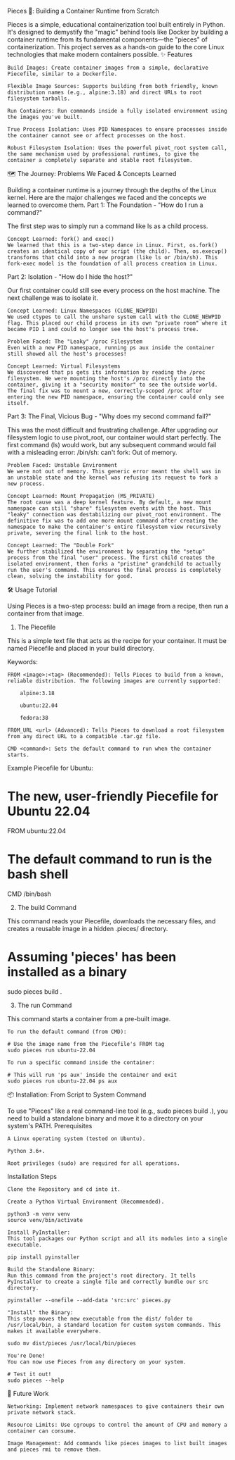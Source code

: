 Pieces 🧩: Building a Container Runtime from Scratch

Pieces is a simple, educational containerization tool built entirely in Python. It's designed to demystify the "magic" behind tools like Docker by building a container runtime from its fundamental components—the "pieces" of containerization. This project serves as a hands-on guide to the core Linux technologies that make modern containers possible.
✨ Features

    Build Images: Create container images from a simple, declarative Piecefile, similar to a Dockerfile.

    Flexible Image Sources: Supports building from both friendly, known distribution names (e.g., alpine:3.18) and direct URLs to root filesystem tarballs.

    Run Containers: Run commands inside a fully isolated environment using the images you've built.

    True Process Isolation: Uses PID Namespaces to ensure processes inside the container cannot see or affect processes on the host.

    Robust Filesystem Isolation: Uses the powerful pivot_root system call, the same mechanism used by professional runtimes, to give the container a completely separate and stable root filesystem.

🗺️ The Journey: Problems We Faced & Concepts Learned

Building a container runtime is a journey through the depths of the Linux kernel. Here are the major challenges we faced and the concepts we learned to overcome them.
Part 1: The Foundation - "How do I run a command?"

The first step was to simply run a command like ls as a child process.

    Concept Learned: fork() and exec()
    We learned that this is a two-step dance in Linux. First, os.fork() creates an identical copy of our script (the child). Then, os.execvp() transforms that child into a new program (like ls or /bin/sh). This fork-exec model is the foundation of all process creation in Linux.

Part 2: Isolation - "How do I hide the host?"

Our first container could still see every process on the host machine. The next challenge was to isolate it.

    Concept Learned: Linux Namespaces (CLONE_NEWPID)
    We used ctypes to call the unshare system call with the CLONE_NEWPID flag. This placed our child process in its own "private room" where it became PID 1 and could no longer see the host's process tree.

    Problem Faced: The "Leaky" /proc Filesystem
    Even with a new PID namespace, running ps aux inside the container still showed all the host's processes!

    Concept Learned: Virtual Filesystems
    We discovered that ps gets its information by reading the /proc filesystem. We were mounting the host's /proc directly into the container, giving it a "security monitor" to see the outside world. The final fix was to mount a new, correctly-scoped /proc after entering the new PID namespace, ensuring the container could only see itself.

Part 3: The Final, Vicious Bug - "Why does my second command fail?"

This was the most difficult and frustrating challenge. After upgrading our filesystem logic to use pivot_root, our container would start perfectly. The first command (ls) would work, but any subsequent command would fail with a misleading error: /bin/sh: can't fork: Out of memory.

    Problem Faced: Unstable Environment
    We were not out of memory. This generic error meant the shell was in an unstable state and the kernel was refusing its request to fork a new process.

    Concept Learned: Mount Propagation (MS_PRIVATE)
    The root cause was a deep kernel feature. By default, a new mount namespace can still "share" filesystem events with the host. This "leaky" connection was destabilizing our pivot_root environment. The definitive fix was to add one more mount command after creating the namespace to make the container's entire filesystem view recursively private, severing the final link to the host.

    Concept Learned: The "Double Fork"
    We further stabilized the environment by separating the "setup" process from the final "user" process. The first child creates the isolated environment, then forks a "pristine" grandchild to actually run the user's command. This ensures the final process is completely clean, solving the instability for good.

🛠️ Usage Tutorial

Using Pieces is a two-step process: build an image from a recipe, then run a container from that image.
1. The Piecefile

This is a simple text file that acts as the recipe for your container. It must be named Piecefile and placed in your build directory.

Keywords:

    FROM <image>:<tag> (Recommended): Tells Pieces to build from a known, reliable distribution. The following images are currently supported:

        alpine:3.18

        ubuntu:22.04

        fedora:38

    FROM_URL <url> (Advanced): Tells Pieces to download a root filesystem from any direct URL to a compatible .tar.gz file.

    CMD <command>: Sets the default command to run when the container starts.

Example Piecefile for Ubuntu:

# The new, user-friendly Piecefile for Ubuntu 22.04
FROM ubuntu:22.04

# The default command to run is the bash shell
CMD /bin/bash

2. The build Command

This command reads your Piecefile, downloads the necessary files, and creates a reusable image in a hidden .pieces/ directory.

# Assuming 'pieces' has been installed as a binary
sudo pieces build .

3. The run Command

This command starts a container from a pre-built image.

    To run the default command (from CMD):

    # Use the image name from the Piecefile's FROM tag
    sudo pieces run ubuntu-22.04

    To run a specific command inside the container:

    # This will run 'ps aux' inside the container and exit
    sudo pieces run ubuntu-22.04 ps aux

📦 Installation: From Script to System Command

To use "Pieces" like a real command-line tool (e.g., sudo pieces build .), you need to build a standalone binary and move it to a directory on your system's PATH.
Prerequisites

    A Linux operating system (tested on Ubuntu).

    Python 3.6+.

    Root privileges (sudo) are required for all operations.

Installation Steps

    Clone the Repository and cd into it.

    Create a Python Virtual Environment (Recommended).

    python3 -m venv venv
    source venv/bin/activate

    Install PyInstaller:
    This tool packages our Python script and all its modules into a single executable.

    pip install pyinstaller

    Build the Standalone Binary:
    Run this command from the project's root directory. It tells PyInstaller to create a single file and correctly bundle our src directory.

    pyinstaller --onefile --add-data 'src:src' pieces.py

    "Install" the Binary:
    This step moves the new executable from the dist/ folder to /usr/local/bin, a standard location for custom system commands. This makes it available everywhere.

    sudo mv dist/pieces /usr/local/bin/pieces

    You're Done!
    You can now use Pieces from any directory on your system.

    # Test it out!
    sudo pieces --help

🔮 Future Work

    Networking: Implement network namespaces to give containers their own private network stack.

    Resource Limits: Use cgroups to control the amount of CPU and memory a container can consume.

    Image Management: Add commands like pieces images to list built images and pieces rmi to remove them.
